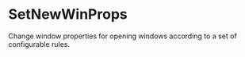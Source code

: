 # SetNewWinProps

  Change window properties for opening windows
  according to a set of configurable rules.

